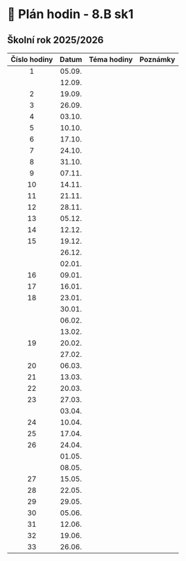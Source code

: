 # 📅 Plán hodin - 8.B sk1

## Školní rok 2025/2026

| Číslo hodiny | Datum | Téma hodiny | Poznámky |
| :----------: | :---: | :---------- | :------- |
|       1      | 05.09. |             |          |
|              | 12.09. |             |          |
|       2      | 19.09. |             |          |
|       3      | 26.09. |             |          |
|       4      | 03.10. |             |          |
|       5      | 10.10. |             |          |
|       6      | 17.10. |             |          |
|       7      | 24.10. |             |          |
|       8      | 31.10. |             |          |
|       9      | 07.11. |             |          |
|      10      | 14.11. |             |          |
|      11      | 21.11. |             |          |
|      12      | 28.11. |             |          |
|      13      | 05.12. |             |          |
|      14      | 12.12. |             |          |
|      15      | 19.12. |             |          |
|              | 26.12. |             |          |
|              | 02.01. |             |          |
|      16      | 09.01. |             |          |
|      17      | 16.01. |             |          |
|      18      | 23.01. |             |          |
|              | 30.01. |             |          |
|              | 06.02. |             |          |
|              | 13.02. |             |          |
|      19      | 20.02. |             |          |
|              | 27.02. |             |          |
|      20      | 06.03. |             |          |
|      21      | 13.03. |             |          |
|      22      | 20.03. |             |          |
|      23      | 27.03. |             |          |
|              | 03.04. |             |          |
|      24      | 10.04. |             |          |
|      25      | 17.04. |             |          |
|      26      | 24.04. |             |          |
|              | 01.05. |             |          |
|              | 08.05. |             |          |
|      27      | 15.05. |             |          |
|      28      | 22.05. |             |          |
|      29      | 29.05. |             |          |
|      30      | 05.06. |             |          |
|      31      | 12.06. |             |          |
|      32      | 19.06. |             |          |
|      33      | 26.06. |             |          |

